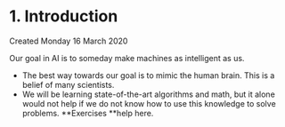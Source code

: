 # 1. Introduction
Created Monday 16 March 2020

Our goal in AI is to someday make machines as intelligent as us.

* The best way towards our goal is to mimic the human brain. This is a belief of many scientists.
* We will be learning state-of-the-art algorithms and math, but it alone would not help if we do not know how to use this knowledge to solve problems. **Exercises **help here.


